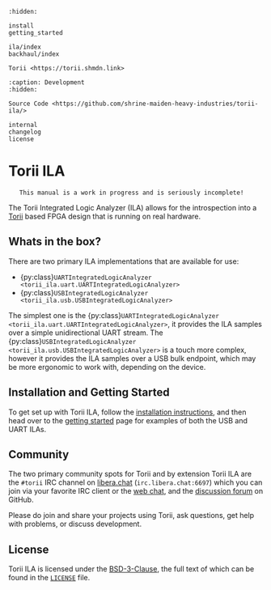 <!-- markdownlint-disable MD041 -->
```{toctree}
:hidden:

install
getting_started

ila/index
backhaul/index

Torii <https://torii.shmdn.link>
```

```{toctree}
:caption: Development
:hidden:

Source Code <https://github.com/shrine-maiden-heavy-industries/torii-ila/>

internal
changelog
license
```

# Torii ILA

```{warning}
   This manual is a work in progress and is seriously incomplete!
```

The Torii Integrated Logic Analyzer (ILA) allows for the introspection into a [Torii] based FPGA design that is running on real hardware.

## Whats in the box?

There are two primary ILA implementations that are available for use:

* {py:class}`UARTIntegratedLogicAnalyzer <torii_ila.uart.UARTIntegratedLogicAnalyzer>`
* {py:class}`USBIntegratedLogicAnalyzer <torii_ila.usb.USBIntegratedLogicAnalyzer>`

The simplest one is the {py:class}`UARTIntegratedLogicAnalyzer <torii_ila.uart.UARTIntegratedLogicAnalyzer>`, it provides the ILA samples over a simple unidirectional UART stream. The {py:class}`USBIntegratedLogicAnalyzer <torii_ila.usb.USBIntegratedLogicAnalyzer>` is a touch more complex, however it provides the ILA samples over a USB bulk endpoint, which may be more ergonomic to work with, depending on the device.

## Installation and Getting Started

To get set up with Torii ILA, follow the [installation instructions], and then head over to the [getting started] page for examples of both the USB and UART ILAs.

## Community

The two primary community spots for Torii and by extension Torii ILA are the `#torii` IRC channel on [libera.chat] (`irc.libera.chat:6697`) which you can join via your favorite IRC client or the [web chat], and the [discussion forum] on GitHub.

Please do join and share your projects using Torii, ask questions, get help with problems, or discuss development.

## License

Torii ILA is licensed under the [BSD-3-Clause], the full text of which can be found in the [`LICENSE`] file.

[Torii]: https://torii.shmdn.link
[installation instructions]: ./install.md
[getting started]: ./getting_started.md
[libera.chat]: https://libera.chat/
[web chat]: https://web.libera.chat/#torii
[discussion forum]: https://github.com/shrine-maiden-heavy-industries/torii-ila/discussions
[BSD-3-Clause]: https://spdx.org/licenses/BSD-3-Clause.html
[`LICENSE`]: ./license.md
